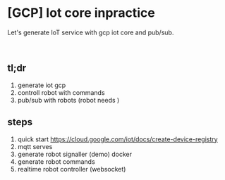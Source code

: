 # [GCP] Iot core inpractice


Let's generate IoT service with gcp iot core and pub/sub.

<!--more-->
<br />

## tl;dr

1. generate iot gcp
2. controll robot with commands
3. pub/sub with robots (robot needs )

## steps

1. quick start https://cloud.google.com/iot/docs/create-device-registry
2. mqtt serves
3. generate robot signaller (demo) docker
4. generate robot commands
5. realtime robot controller (websocket)

